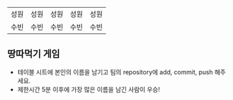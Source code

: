 <table>
      <tbody>
        <tr>
          <td>성원</td>
          <td>성원</td>
          <td>성원</td>
          <td>성원</td>
          <td>성원</td>
        </tr>
        <tr>
          <td>수빈</td>
          <td>수빈</td>
          <td>수빈</td>
          <td>수빈</td>
          <td>수빈</td>
        </tr>
      </tbody>
</table>

## 땅따먹기 게임

- 테이블 시트에 본인의 이름을 남기고 팀의 repository에 add, commit, push 해주세요.
- 제한시간 5분 이후에 가장 많은 이름을 남긴 사람이 우승!

